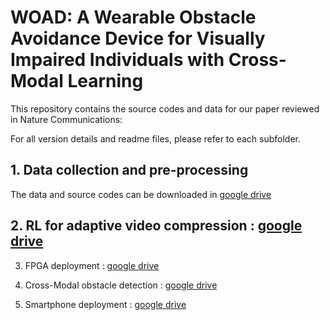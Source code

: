 # WOAD: A Wearable Obstacle Avoidance Device for Visually Impaired Individuals with Cross-Modal Learning

This repository contains the source codes and data for our paper reviewed in Nature Communications:

For all version details and readme files, please refer to each subfolder.

## 1. Data collection and pre-processing

The data and source codes can be downloaded in [google drive](https://drive.google.com/file/d/1wmSLaWwfrAhYCl45vA9duIuWpEkHk4q8/view?usp=sharing)

## 2. RL for adaptive video compression : [google drive](https://drive.google.com/file/d/1qkGsaKZv7PPvwZIAGaCzVvOe59MqIPkk/view?usp=sharing)

3. FPGA deployment : [google drive](https://drive.google.com/file/d/1PExD1QZmMm3K0I-1pPuamR4yuenDzLP_/view?usp=sharing)

4. Cross-Modal obstacle detection : [google drive](https://drive.google.com/file/d/1rUKuZdITwKC5Puv39rheigj6lne3HswW/view?usp=sharing)

5. Smartphone deployment : [google drive](https://drive.google.com/file/d/1Kava0aKGvZWK7KlZPpPcejlNSpcZgbpT/view?usp=sharing)
